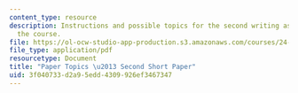 ```yaml
---
content_type: resource
description: Instructions and possible topics for the second writing assignment of
  the course.
file: https://ol-ocw-studio-app-production.s3.amazonaws.com/courses/24-231-ethics-fall-2009/3f040733d2a95edd4309926ef3467347_MIT24_231F09_paper2.pdf
file_type: application/pdf
resourcetype: Document
title: "Paper Topics \u2013 Second Short Paper"
uid: 3f040733-d2a9-5edd-4309-926ef3467347
---
```

